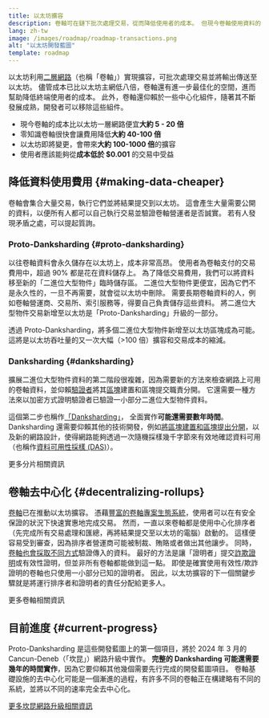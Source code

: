 ```yaml
---
title: 以太坊擴容
description: 卷軸可在鏈下批次處理交易，從而降低使用者的成本。 但現今卷軸使用資料的方式還是過於昂貴，限制了交易費用的下限。 Proto-Danksharding 可以解決這個問題。
lang: zh-tw
image: /images/roadmap/roadmap-transactions.png
alt: "以太坊開發藍圖"
template: roadmap
---
```


以太坊利用[二層網路](/layer-2/#rollups)（也稱「卷軸」）實現擴容，可批次處理交易並將輸出傳送至以太坊。 儘管成本已比以太坊主網低八倍，卷軸還有進一步最佳化的空間，進而幫助降低終端使用者的成本。 此外，卷軸還仰賴於一些中心化組件，隨著其不斷發展成熟，開發者可以移除這些組件。

<InfoBanner mb={8} title="交易成本">
  <ul style={{ marginBottom: 0 }}>
    <li>現今卷軸的成本比以太坊一層網路便宜<strong>大約 5 - 20 倍</strong></li>
    <li>零知識卷軸很快會讓費用降低<strong>大約 40-100 倍</strong></li>
    <li>以太坊即將變更，會帶來<strong>大約 100-1000 倍</strong>的擴容</li>
    <li style={{ marginBottom: 0 }}>使用者應該能夠從<strong>成本低於 $0.001</strong> 的交易中受益</li>
  </ul>
</InfoBanner>

## 降低資料使用費用 {#making-data-cheaper}

卷軸會集合大量交易，執行它們並將結果提交到以太坊。 這會產生大量需要公開的資料，以便所有人都可以自己執行交易並驗證卷軸營運者是否誠實。 若有人發現矛盾之處，可以提起質詢。

### Proto-Danksharding {#proto-danksharding}

以往卷軸資料會永久儲存在以太坊上，成本非常高昂。 使用者為卷軸支付的交易費用中，超過 90% 都是花在資料儲存上。 為了降低交易費用，我們可以將資料移至新的「二進位大型物件」臨時儲存區。 二進位大型物件更便宜，因為它們不是永久性的，一旦不再需要，就會從以太坊中刪除。 需要長期卷軸資料的人，例如卷軸營運商、交易所、索引服務等，得要自己負責儲存這些資料。 將二進位大型物件交易新增至以太坊是「Proto-Danksharding」升級的一部分。

透過 Proto-Danksharding，將多個二進位大型物件新增至以太坊區塊成為可能。 這將是以太坊吞吐量的又一次大幅（>100 倍）擴容和交易成本的縮減。

### Danksharding {#danksharding}

擴展二進位大型物件資料的第二階段很複雜，因為需要新的方法來檢查網路上可用的卷軸資料，並仰賴[驗證者](/glossary/#validator)將其[區塊](/glossary/#block)建置和區塊提交職責分開。 它還需要一種方法來以加密方式證明驗證者已驗證一小部分二進位大型物件資料。

這個第二步也稱作[「Danksharding」](/roadmap/danksharding/)， 全面實作**可能還需要數年時間**。 Danksharding 還需要仰賴其他的技術開發，例如[將區塊建置和區塊提出分開](/roadmap/pbs)，以及新的網路設計，使得網路能夠透過一次隨機採樣幾千字節來有效地確認資料可用（也稱作[資料可用性採樣 (DAS)](/developers/docs/data-availability)）。

<ButtonLink variant="outline-color" href="/roadmap/danksharding/">更多分片相關資訊</ButtonLink>

## 卷軸去中心化 {#decentralizing-rollups}

[卷軸](/layer-2)已在推動以太坊擴容。 憑藉[豐富的卷軸專案生態系統](https://l2beat.com/scaling/tvl)，使用者可以在有安全保證的狀況下快速實惠地完成交易。 然而，一直以來卷軸都是使用中心化排序者（先完成所有交易處理和匯總，再將結果提交至以太坊的電腦）啟動的。 這樣便容易受到審查，因為排序者營運商可能被制裁、賄賂或者做出其他讓步。 同時，[卷軸也會採取不同方式](https://l2beat.com)驗證傳入的資料。 最好的方法是讓「證明者」提交[詐欺證明](/glossary/#fraud-proof)或有效性證明，但並非所有卷軸都能做到這一點。 即使是確實使用有效性/欺詐證明的卷軸也只使用一小部分已知的證明者。 因此，以太坊擴容的下一個關鍵步驟就是將運行排序者和證明者的責任分配給更多人。

<ButtonLink variant="outline-color" href="/developers/docs/scaling/">更多卷軸相關資訊</ButtonLink>

## 目前進度 {#current-progress}

Proto-Danksharding 是這些開發藍圖上的第一個項目，將於 2024 年 3 月的 Cancun-Deneb（「坎昆」）網路升級中實作。 **完整的 Danksharding 可能還需要幾年的時間實作**，因為它要仰賴其他幾個需要先行完成的開發藍圖項目。 卷軸基礎設施的去中心化可能是一個漸進的過程，有許多不同的卷軸正在構建略有不同的系統，並將以不同的速率完全去中心化。

[更多坎昆網路升級相關資訊](/roadmap/dencun/)

<QuizWidget quizKey="scaling" />
